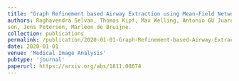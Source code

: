 ```yaml
---
title: "Graph Refinement based Airway Extraction using Mean-Field Networks and Graph Neural Networks"
authors: Raghavendra Selvan, Thomas Kipf, Max Welling, Antonio GU Juarez, Jesper H. Peder-
sen, Jens Petersen, Marleen de Bruijne.
collection: publications
permalink: /publication/2020-01-01-Graph-Refinement-based-Airway-Extraction-using-Mean-Field-Networks-and-Graph-Neural-Networks
date: 2020-01-01
venue: 'Medical Image Analysis'
pubtype: 'journal'
paperurl: https://arxiv.org/abs/1811.08674
---
```

